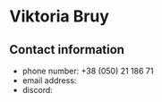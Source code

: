 # Viktoria Bruy
## Contact information
* phone number: +38 (050) 21 186 71
* email address: 
*  discord: 